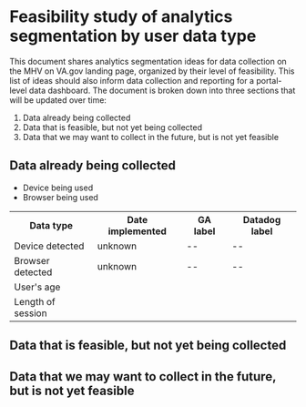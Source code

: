 # Feasibility study of analytics segmentation by user data type

This document shares analytics segmentation ideas for data collection on the MHV on VA.gov landing page, organized by their level of feasibility. This list of ideas should also inform data collection and reporting for a portal-level data dashboard. The document is broken down into three sections that will be updated over time: 
1. Data already being collected
2. Data that is feasible, but not yet being collected
3. Data that we may want to collect in the future, but is not yet feasible


## Data already being collected

* Device being used
* Browser being used

<table>
  <tr>
    <th>Data type</th>
    <th>Date implemented</th>
    <th>GA label</th>
    <th>Datadog label</th>
  </tr>
  <tr>
    <td>Device detected</td>
    <td>unknown</td>
    <td>--</td>
    <td>--</td>
  </tr>
  <tr>
    <td>Browser detected</td>
    <td>unknown</td>
    <td>--</td>
    <td>--</td>
  </tr>
  <tr>
    <td>User's age</td>
    <td></td>
    <td></td>
    <td></td>
  </tr>
    <tr>
    <td>Length of session</td>
    <td></td>
    <td></td>
    <td></td>
  </tr>
</table>


## Data that is feasible, but not yet being collected


## Data that we may want to collect in the future, but is not yet feasible

